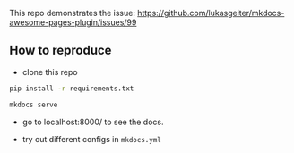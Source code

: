 This repo demonstrates the issue: https://github.com/lukasgeiter/mkdocs-awesome-pages-plugin/issues/99

## How to reproduce

- clone this repo

```bash
pip install -r requirements.txt

mkdocs serve
```

- go to localhost:8000/ to see the docs.

- try out different configs in `mkdocs.yml`

